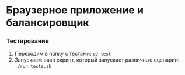 # Браузерное приложение и балансировщик

### Тестирование
1. Переходим в папку с тестами:
`cd test`
2. Запускаем bash скрипт, который запускает различные сценарии: `./run_tests.sh`